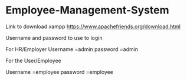 # Employee-Management-System

Link to download xampp https://www.apachefriends.org/download.html

Username and password to use to login 

For HR/Employer
Username =admin
password =admin

For the User/Employee

Username =employee
password =employee

